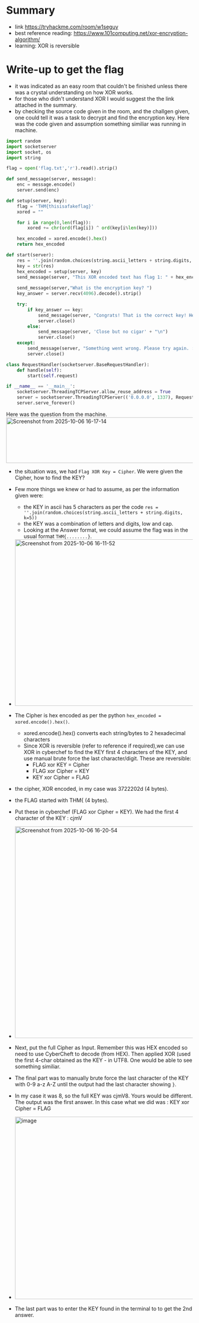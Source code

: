 # Summary
- link https://tryhackme.com/room/w1seguy
- best reference reading: https://www.101computing.net/xor-encryption-algorithm/
- learning: XOR is reversible

# Write-up to get the flag
- it was indicated as an easy room that couldn't be finished unless there was a crystal understanding on how XOR works.
- for those who didn't understand XOR I would suggest the the link attached in the summary.
- by checking the source code given in the room, and the challgen given, one could tell it was a task to decrypt and find the encryption key. Here was the code given and assumption something similiar was running in machine.
```python
import random
import socketserver 
import socket, os
import string

flag = open('flag.txt','r').read().strip()

def send_message(server, message):
    enc = message.encode()
    server.send(enc)

def setup(server, key):
    flag = 'THM{thisisafakeflag}' 
    xored = ""

    for i in range(0,len(flag)):
        xored += chr(ord(flag[i]) ^ ord(key[i%len(key)]))

    hex_encoded = xored.encode().hex()
    return hex_encoded

def start(server):
    res = ''.join(random.choices(string.ascii_letters + string.digits, k=5))
    key = str(res)
    hex_encoded = setup(server, key)
    send_message(server, "This XOR encoded text has flag 1: " + hex_encoded + "\n")
    
    send_message(server,"What is the encryption key? ")
    key_answer = server.recv(4096).decode().strip()

    try:
        if key_answer == key:
            send_message(server, "Congrats! That is the correct key! Here is flag 2: " + flag + "\n")
            server.close()
        else:
            send_message(server, 'Close but no cigar' + "\n")
            server.close()
    except:
        send_message(server, "Something went wrong. Please try again. :)\n")
        server.close()

class RequestHandler(socketserver.BaseRequestHandler):
    def handle(self):
        start(self.request)

if __name__ == '__main__':
    socketserver.ThreadingTCPServer.allow_reuse_address = True
    server = socketserver.ThreadingTCPServer(('0.0.0.0', 1337), RequestHandler)
    server.serve_forever()
```
Here was the question from the machine.
<img width="697" height="123" alt="Screenshot from 2025-10-06 16-17-14" src="https://github.com/user-attachments/assets/c4694b1b-2a81-415a-8759-62be361cebf2" />

- the situation was, we had `Flag XOR Key = Cipher`. We were given the Cipher, how to find the KEY?
- Few more things we knew or had to assume, as per the information given were:
  - the KEY in ascii has 5 characters as per the code `res = ''.join(random.choices(string.ascii_letters + string.digits, k=5))`
  - the KEY was a combination of letters and digits, low and cap.
  - Looking at the Answer format, we could assume the flag was in the usual format `THM{........}`.
- <img width="653" height="449" alt="Screenshot from 2025-10-06 16-11-52" src="https://github.com/user-attachments/assets/4012fdee-46f7-48ad-865f-fd6f47705bc0" />
- The Cipher is hex encoded as per the python `hex_encoded = xored.encode().hex()`.
    - xored.encode().hex() converts each string/bytes to 2 hexadecimal characters
  - Since XOR is reversible (refer to reference if required),we can use XOR in cyberchef to find the KEY first 4 characters of the KEY, and use manual brute force the last character/digit. These are reversible:
    - FLAG xor KEY = Cipher
    - FLAG xor Cipher = KEY
    - KEY xor Cipher = FLAG
- the cipher, XOR encoded, in my case was 3722202d (4 bytes).
- the FLAG started with THM{ (4 bytes).
- Put these in cyberchef (FLAG xor Cipher = KEY). We had the first 4 character of the KEY : cjmV
- <img width="1862" height="571" alt="Screenshot from 2025-10-06 16-20-54" src="https://github.com/user-attachments/assets/9491fe05-ec44-436f-b609-0489dec5eeed" />
- Next, put the full Cipher as Input. Remember this was HEX encoded so need to use CyberCheft to decode (from HEX). Then applied XOR (used the first 4-char obtained as the KEY - in UTF8. One would be able to see something similiar.
- The final part was to manually brute force the last character of the KEY with 0-9 a-z A-Z until the output had the last character showing `}`.
- In my case it was 8, so the full KEY was cjmV8. Yours would be different. The output was the first answer. In this case what we did was : KEY xor Cipher = FLAG
- <img width="1708" height="492" alt="image" src="https://github.com/user-attachments/assets/f035b73f-f851-41bc-b788-c3760b39bc34" />

- The last part was to enter the KEY found in the terminal to to get the 2nd answer.

